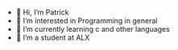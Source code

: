 - 👋 Hi, I’m Patrick
- 👀 I’m interested in Programming in general
- 🌱 I’m currently learning c and other languages
- 💞️ I’m a student at ALX

<!---
Paodt/Paodt is a ✨ special ✨ repository because its `README.md` (this file) appears on your GitHub profile.
You can click the Preview link to take a look at your changes.
--->

